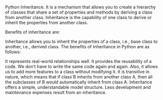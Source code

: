 Python Inheritance.
It is a mechanism that allows you to create a hierarchy of classes that share a set of properties and methods by deriving a class from another class. Inheritance is the capability of one class to derive or inherit the properties from another class. 

Benefits of inheritance are:

Inheritance allows you to inherit the properties of a class, i.e., base class to another, i.e., derived class. The benefits of Inheritance in Python are as follows:

It represents real-world relationships well.
It provides the reusability of a code. We don’t have to write the same code again and again. Also, it allows us to add more features to a class without modifying it.
It is transitive in nature, which means that if class B inherits from another class A, then all the subclasses of B would automatically inherit from class A.
Inheritance offers a simple, understandable model structure. 
Less development and maintenance expenses result from an inheritance.

